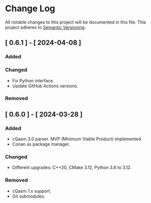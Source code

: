 # Change Log

All notable changes to this project will be documented in this file.
This project adheres to [Semantic Versioning](http://semver.org/).

## [ 0.6.1 ] - [ 2024-04-08 ]

### Added

### Changed

- Fix Python interface.
- Update GitHub Actions versions.

### Removed

## [ 0.6.0 ] - [ 2024-03-28 ]

### Added

- cQasm 3.0 parser. MVP (Minimum Viable Product) implemented.
- Conan as package manager.

### Changed

- Different upgrades: C++20, CMake 3.12, Python 3.8 to 3.12.

### Removed

- cQasm 1.x support.
- Git submodules.
